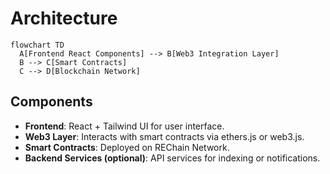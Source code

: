 # Architecture

```mermaid
flowchart TD
  A[Frontend React Components] --> B[Web3 Integration Layer]
  B --> C[Smart Contracts]
  C --> D[Blockchain Network]
```

## Components

- **Frontend**: React + Tailwind UI for user interface.
- **Web3 Layer**: Interacts with smart contracts via ethers.js or web3.js.
- **Smart Contracts**: Deployed on REChain Network.
- **Backend Services (optional)**: API services for indexing or notifications.
